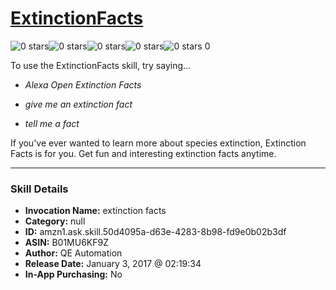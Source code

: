 # [ExtinctionFacts](http://alexa.amazon.com/#skills/amzn1.ask.skill.50d4095a-d63e-4283-8b98-fd9e0b02b3df)
![0 stars](../../images/ic_star_border_black_18dp_1x.png)![0 stars](../../images/ic_star_border_black_18dp_1x.png)![0 stars](../../images/ic_star_border_black_18dp_1x.png)![0 stars](../../images/ic_star_border_black_18dp_1x.png)![0 stars](../../images/ic_star_border_black_18dp_1x.png) 0

To use the ExtinctionFacts skill, try saying...

* *Alexa  Open Extinction Facts*

* *give me an extinction fact*

* *tell me a fact*

If you've ever wanted to learn more about species extinction, Extinction Facts is for you. Get fun and interesting extinction facts anytime.

***

### Skill Details

* **Invocation Name:** extinction facts
* **Category:** null
* **ID:** amzn1.ask.skill.50d4095a-d63e-4283-8b98-fd9e0b02b3df
* **ASIN:** B01MU6KF9Z
* **Author:** QE Automation
* **Release Date:** January 3, 2017 @ 02:19:34
* **In-App Purchasing:** No
